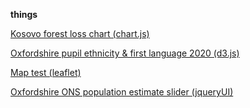 **things** 

[Kosovo forest loss chart (chart.js)](./Kosovo_forestloss.html)

[Oxfordshire pupil ethnicity & first language 2020 (d3.js)](./Ox_pupil_eth.html)

[Map test (leaflet)](./map_test.html)

[Oxfordshire ONS population estimate slider (jqueryUI)](./Oxpopslider.html)
